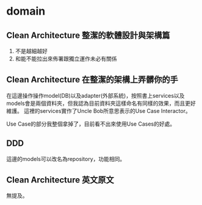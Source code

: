 # domain

## Clean Architecture 整潔的軟體設計與架構篇

1. 不是越細越好
2. 和能不能拉出來佈署跟獨立運作未必有關係

## Clean Architecture 在整潔的架構上弄髒你的手

在這邊操作操作model(DB)以及adapter(外部系統)，按照書上services以及models會是兩個資料夾，但我認為目前資料夾這樣命名有同樣的效果，而且更好維護。
這裡的services實作了Uncle Bob所意思表示的Use Case Interactor。

Use Case的部分我整個拿掉了，目前看不出來使用Use Cases的好處。

## DDD

這邊的models可以改名為repository，功能相同。

## Clean Architecture 英文原文

無提及。
